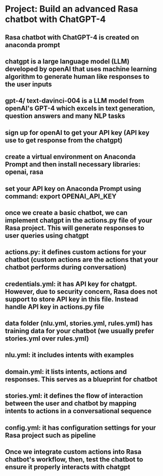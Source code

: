 # Project: Build an advanced Rasa chatbot with ChatGPT-4 
## Rasa chatbot with ChatGPT-4 is created on anaconda prompt 
## chatgpt is a large language model (LLM) developed by openAI that uses machine learning algorithm to generate human like responses to the user inputs
## gpt-4/ text-davinci-004 is a LLM model from openAI's GPT-4 which excels in text generation, question answers and many NLP tasks
## sign up for openAI to get your API key (API key use to get response from the chatgpt)
## create a virtual environment on Anaconda Prompt and then install necessary libraries: openai, rasa
## set your API key on Anaconda Prompt using command: export OPENAI_API_KEY
## once we create a basic chatbot, we can implement chatgpt in the actions.py file of your Rasa project. This will generate responses to user queries using chatgpt
## actions.py: it defines custom actions for your chatbot (custom actions are the actions that your chatbot performs during conversation) 
## credentials.yml: it has API key for chatgpt. However, due to security concern, Rasa does not support to store API key in this file. Instead handle API key in actions.py file 
## data folder (nlu.yml, stories.yml, rules.yml) has training data for your chatbot (we usually prefer stories.yml over rules.yml)
## nlu.yml: it includes intents with examples 
## domain.yml: it lists intents, actions and responses. This serves as a blueprint for chatbot
## stories.yml: it defines the flow of interaction between the user and chatbot by mapping intents to actions in a conversational sequence
## config.yml: it has configuration settings for your Rasa project such as pipeline 

## Once we integrate custom actions into Rasa chatbot's workflow, then, test the chatbot to ensure it properly interacts with chatgpt

